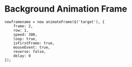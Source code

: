 # Background Animation Frame
    newframename = new animateFrame($('target'), {
    	frame: 2,
    	row: 1,
    	speed: 300,
    	loop: true,
    	isFirstFrame: true,
    	mouseEvent: true,
    	reverse: false,
    	delay: 0
    });
